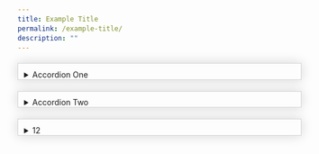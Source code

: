 ```yaml
---
title: Example Title
permalink: /example-title/
description: ""
---
```

<html>
<head>
<style>
details {
    border: 1px solid #d4d4d4;    
    padding: .75em .75em 0;
	margin-top: 20px;
	box-shadow:0 0 20px #d4d4d4;
}

summary {	
    font-weight: bold;
    margin: -.75em -.75em 0;
    padding: .75em;
    background-color: #5f75a4;
    color: #fff;
}

details[open] {
    padding: .75em;
	border-bottom: 1px solid #d4d4d4;
}

details[open] summary {
    border-bottom: 1px solid #d4d4d4;
    margin-bottom: 1px;
}
</style>
</head>
<body>
	<details>
		<summary>Accordion One</summary>
		1. Body Content 1 	
![](/images/20.jpeg)
	</details>
	<details>
		<summary>Accordion Two</summary>
		Body Content 2Body Content 2
		Body Content 2
		Body Content 2
		Body Content 2
		Body Content 2
		Body Content 2
		Body Content 2
		Body Content 2
		Body Content 2
		Body Content 2
		Body Content 2
		Body Content 2Body Content 2Body Content 2Body Content 2Body Content 2Body Content 2Body Content 2Body Content 2Body Content 2Body Content 2Body Content 2Body Content 2Body Content 2Body Content 2Body Content 2Body Content 2Body Content 2Body Content 2Body Content 2Body Content 2Body Content 2Body Content 2Body Content 2Body Content 2
	</details>
	<details>
		<summary>12</summary>
		asdgf
	</details>
</body>
</html>